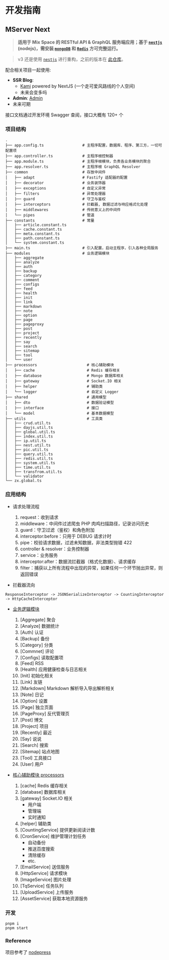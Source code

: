 
# 开发指南

## MServer Next

> **适用于 Mix Space 的 RESTful API & GraphQL 服务端应用；基于 [`nestjs`](https://github.com/nestjs/nest) (nodejs)，需安装 [`mongoDB`](https://www.mongodb.com/) 和 [`Redis`](https://redis.io/) 方可完整运行。**

> v3 还是使用 [`nestjs`](https://github.com/nestjs/nest) 进行重构，之前的版本在 [此仓库](https://github.com/mx-space/server)。

配合相关项目一起使用:

- **SSR Blog**:
  - [Kami](https://github.com/mx-space/kami) powered by NextJS (一个走可爱风路线的个人空间)
  - 未来会变多吗
- **Admin**: [Admin](https://github.com/mx-space/admin)
- 未来可期

接口文档通过开发环境 Swagger 查阅，接口大概有 120+ 个

### 项目结构

```
.
├── app.config.ts                 # 主程序配置，数据库、程序、第三方，一切可配置项
├── app.controller.ts             # 主程序根控制器
├── app.module.ts                 # 主程序根模块，负责各业务模块的聚合
├── app.resolver.ts               # 主程序根 GraphQL Resolver
├── common                        # 存放中间件
│   ├── adapt                     # Fastify 适配器的配置
│   ├── decorator                 # 业务装饰器
│   ├── exceptions                # 自定义异常
│   ├── filters                   # 异常处理器
│   ├── guard                     # 守卫与鉴权
│   ├── interceptors              # 拦截器, 数据过滤与响应格式化处理
│   ├── middlewares               # 传统意义上的中间件
│   └── pipes                     # 管道
├── constants                     # 常量
│   ├── article.constant.ts
│   ├── cache.constant.ts
│   ├── meta.constant.ts
│   ├── path.constant.ts
│   └── system.constant.ts
├── main.ts                       # 引入配置，启动主程序，引入各种全局服务
├── modules                       # 业务逻辑模块
│   ├── aggregate
│   ├── analyze
│   ├── auth
│   ├── backup
│   ├── category
│   ├── comment
│   ├── configs
│   ├── feed
│   ├── health
│   ├── init
│   ├── link
│   ├── markdown
│   ├── note
│   ├── option
│   ├── page
│   ├── pageproxy
│   ├── post
│   ├── project
│   ├── recently
│   ├── say
│   ├── search
│   ├── sitemap
│   ├── tool
│   └── user
├── processors                      # 核心辅助模块
│   ├── cache                       # Redis 缓存相关
│   ├── database                    # Mongo 数据库相关
│   ├── gateway                     # Socket.IO 相关
│   ├── helper                      # 辅助类
│   └── logger                      # 自定义 Logger
├── shared                          # 通用模型
│   ├── dto                         # 数据验证模型
│   ├── interface                   # 接口
│   └── model                       # 基本数据模型
├── utils                           # 工具类
│   ├── crud.util.ts
│   ├── dayjs.util.ts
│   ├── global.util.ts
│   ├── index.util.ts
│   ├── ip.util.ts
│   ├── nest.util.ts
│   ├── pic.util.ts
│   ├── query.util.ts
│   ├── redis.util.ts
│   ├── system.util.ts
│   ├── time.util.ts
│   ├── transfrom.util.ts
│   └── validator
└── zx.global.ts

```

### 应用结构

- 请求处理流程

  1. request：收到请求
  1. middleware：中间件过滤爬虫 PHP 肉鸡扫描路径，记录访问历史
  1. guard：守卫过滤（鉴权）和角色附加
  1. interceptor:before：只用于 DEBUG 请求计时
  1. pipe：校验请求数据，过滤未知数据，非法类型抛错 422
  1. controller & resolver：业务控制器
  1. service：业务服务
  1. interceptor:after：数据流拦截器（格式化数据）、请求缓存
  1. filter：捕获以上所有流程中出现的异常，如果任何一个环节抛出异常，则返回错误

- 拦截器流向

```
ResponseInterceptor -> JSONSerializeInterceptor -> CountingInterceptor -> HttpCacheInterceptor
```

- [业务逻辑模块](https://github.com/mx-space/server-next/tree/master/src/modules)

  1. [Aggregate] 聚合
  1. [Analyze] 数据统计
  1. [Auth] 认证
  1. [Backup] 备份
  1. [Category] 分类
  1. [Commnet] 评论
  1. [Configs] 读取配置项
  1. [Feed] RSS
  1. [Health] 应用健康检查与日志相关
  1. [Init] 初始化相关
  1. [Link] 友链
  1. [Markdown] Markdown 解析导入导出解析相关
  1. [Note] 日记
  1. [Option] 设置
  1. [Page] 独立页面
  1. [PageProxy] 反代管理页
  1. [Post] 博文
  1. [Project] 项目
  1. [Recently] 最近
  1. [Say] 说说
  1. [Search] 搜索
  1. [Sitemap] 站点地图
  1. [Tool] 工具接口
  1. [User] 用户

- [核心辅助模块 processors](https://github.com/mx-space/server-next/tree/master/src/processors)
  1. [cache] Redis 缓存相关
  1. [database] 数据库相关
  1. [gateway] Socket.IO 相关
     - 用户端
     - 管理端
     - 实时通知
  1. [helper] 辅助类
  1. [CountingService] 提供更新阅读计数
  1. [CronService] 维护管理计划任务
     - 自动备份
     - 推送百度搜索
     - 清除缓存
     - etc.
  1. [EmailService] 送信服务
  1. [HttpService] 请求模块
  1. [ImageService] 图片处理
  1. [TqService] 任务队列
  1. [UploadService] 上传服务
  1. [AssetService] 获取本地资源服务

### 开发

```
pnpm i
pnpm start
```

### Reference

项目参考了 [nodepress](https://github.com/surmon-china/nodepress)

